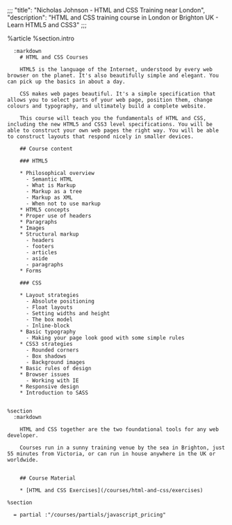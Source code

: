 ;;;
  "title": "Nicholas Johnson - HTML and CSS Training near London",
  "description": "HTML and CSS training course in London or Brighton UK - Learn HTML5 and CSS3"
  ;;;
  
  %article
    %section.intro
  
      :markdown
        # HTML and CSS Courses
  
        HTML5 is the language of the Internet, understood by every web browser on the planet. It's also beautifully simple and elegant. You can pick up the basics in about a day.
  
        CSS makes web pages beautiful. It's a simple specification that allows you to select parts of your web page, position them, change colours and typography, and ultimately build a complete website.
  
        This course will teach you the fundamentals of HTML and CSS, including the new HTML5 and CSS3 level specifications. You will be able to construct your own web pages the right way. You will be able to construct layouts that respond nicely in smaller devices.
  
        ## Course content
  
        ### HTML5
  
        * Philosophical overview
          - Semantic HTML
          - What is Markup
          - Markup as a tree
          - Markup as XML
          - When not to use markup
        * HTML5 concepts
        * Proper use of headers
        * Paragraphs
        * Images
        * Structural markup
          - headers
          - footers
          - articles
          - aside
          - paragraphs
        * Forms
  
        ### CSS
  
        * Layout strategies
          - Absolute positioning
          - Float layouts
          - Setting widths and height
          - The box model
          - Inline-block
        * Basic typography
          - Making your page look good with some simple rules
        * CSS3 strategies
          - Rounded corners
          - Box shadows
          - Background images
        * Basic rules of design
        * Browser issues
          - Working with IE
        * Responsive design
        * Introduction to SASS
  
  
    %section
      :markdown
  
        HTML and CSS together are the two foundational tools for any web developer.
  
        Courses run in a sunny training venue by the sea in Brighton, just 55 minutes from Victoria, or can run in house anywhere in the UK or worldwide.
  
  
        ## Course Material
  
        * [HTML and CSS Exercises](/courses/html-and-css/exercises)
  
    %section
  
      = partial :"/courses/partials/javascript_pricing"
  
